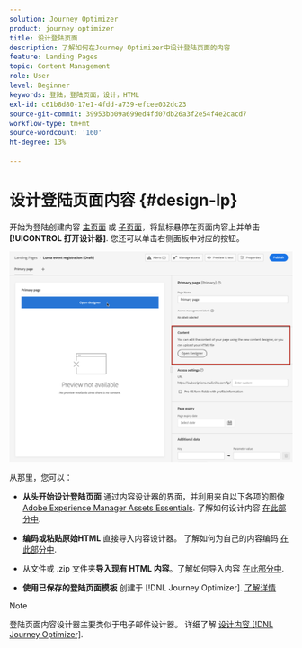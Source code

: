 ```yaml
---
solution: Journey Optimizer
product: journey optimizer
title: 设计登陆页面
description: 了解如何在Journey Optimizer中设计登陆页面的内容
feature: Landing Pages
topic: Content Management
role: User
level: Beginner
keywords: 登陆，登陆页面，设计，HTML
exl-id: c61b8d80-17e1-4fdd-a739-efcee032dc23
source-git-commit: 39953bb09a699ed4fd07db26a3f2e54f4e2cacd7
workflow-type: tm+mt
source-wordcount: '160'
ht-degree: 13%

---
```


# 设计登陆页面内容 {#design-lp}

开始为登陆创建内容 [主页面](create-lp.md#configure-primary-page) 或 [子页面](create-lp.md#configure-subpages)，将鼠标悬停在页面内容上并单击 **[!UICONTROL 打开设计器]**. 您还可以单击右侧面板中对应的按钮。

![](assets/lp_open-designer.png)

从那里，您可以：

* **从头开始设计登陆页面** 通过内容设计器的界面，并利用来自以下各项的图像 [Adobe Experience Manager Assets Essentials](../content-management/assets-essentials.md). 了解如何设计内容 <!--or use built-in templates--> [在此部分中](../email/content-from-scratch.md).

* **编码或粘贴原始HTML** 直接导入内容设计器。 了解如何为自己的内容编码 [在此部分中](../email/code-content.md).

* 从文件或 .zip 文件夹&#x200B;**导入现有 HTML 内容**。了解如何导入内容 [在此部分中](../email/existing-content.md).

* **使用已保存的登陆页面模板** 创建于 [!DNL Journey Optimizer]. [了解详情](lp-templates.md)

>[!NOTE]
>
>登陆页面内容设计器主要类似于电子邮件设计器。 详细了解 [设计内容 [!DNL Journey Optimizer]](../email/get-started-email-design.md).
